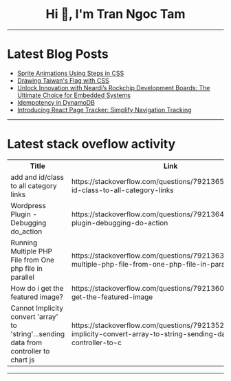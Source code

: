 <h1 align="center">Hi 👋, I'm Tran Ngoc Tam</h1>

---

# Latest Blog Posts 
<!-- BLOG-POST-LIST:START -->
- [Sprite Animations Using Steps in CSS](https://dev.to/softheartengineer/sprite-animations-using-steps-in-css-4joh)
- [Drawing Taiwan&#39;s Flag with CSS](https://dev.to/kevinluo201/drawing-taiwans-flag-with-css-317a)
- [Unlock Innovation with Neardi’s Rockchip Development Boards: The Ultimate Choice for Embedded Systems](https://dev.to/neardi_41f9bfcb826b280976/unlock-innovation-with-neardis-rockchip-development-boards-the-ultimate-choice-for-embedded-1mmd)
- [Idempotency in DynamoDB](https://dev.to/aws-builders/idempotency-in-dynamodb-4leh)
- [Introducing React Page Tracker: Simplify Navigation Tracking](https://dev.to/ryan-chou/introducing-react-page-tracker-simplify-navigation-tracking-4n0)
<!-- BLOG-POST-LIST:END -->

---

# Latest stack oveflow activity
<table>
  <tr><th>Title</th><th>Link</th></tr>
  <!-- STACKOVERFLOW:START --><tr><td>add and id/class to all category links</td><td>https://stackoverflow.com/questions/79213656/add-and-id-class-to-all-category-links</td></tr><tr><td>Wordpress Plugin - Debugging do_action</td><td>https://stackoverflow.com/questions/79213646/wordpress-plugin-debugging-do-action</td></tr><tr><td>Running Multiple PHP File from One php file in parallel</td><td>https://stackoverflow.com/questions/79213630/running-multiple-php-file-from-one-php-file-in-parallel</td></tr><tr><td>How do i get the featured image?</td><td>https://stackoverflow.com/questions/79213606/how-do-i-get-the-featured-image</td></tr><tr><td>Cannot Implicity convert &#39;array&#39; to &#39;string&#39;...sending data from controller to chart js</td><td>https://stackoverflow.com/questions/79213520/cannot-implicity-convert-array-to-string-sending-data-from-controller-to-c</td></tr><!-- STACKOVERFLOW:END -->
</table>

---


